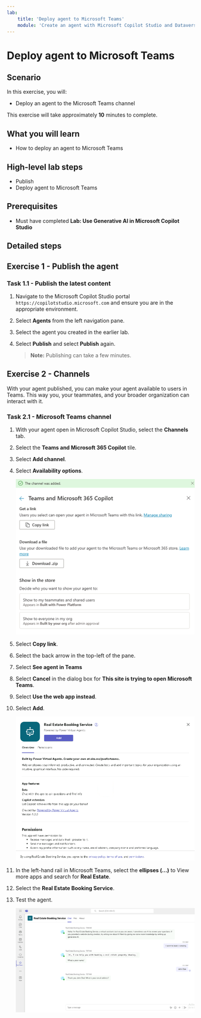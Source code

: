 ```yaml
---
lab:
    title: 'Deploy agent to Microsoft Teams'
    module: 'Create an agent with Microsoft Copilot Studio and Dataverse for Teams'
---
```


# Deploy agent to Microsoft Teams

## Scenario

In this exercise, you will:

- Deploy an agent to the Microsoft Teams channel

This exercise will take approximately **10** minutes to complete.

## What you will learn

- How to deploy an agent to Microsoft Teams

## High-level lab steps

- Publish
- Deploy agent to Microsoft Teams
  
## Prerequisites

- Must have completed **Lab: Use Generative AI in Microsoft Copilot Studio**

## Detailed steps

## Exercise 1 - Publish the agent

### Task 1.1 - Publish the latest content

1. Navigate to the Microsoft Copilot Studio portal `https://copilotstudio.microsoft.com` and ensure you are in the appropriate environment.

1. Select **Agents** from the left navigation pane.

1. Select the agent you created in the earlier lab.

1. Select **Publish** and select **Publish** again.
   > **Note:**
   > Publishing can take a few minutes.

## Exercise 2 - Channels

With your agent published, you can make your agent available to users in Teams. This way you, your teammates, and your broader organization can interact with it.

### Task 2.1 - Microsoft Teams channel

1. With your agent open in Microsoft Copilot Studio, select the **Channels** tab.

1. Select the **Teams and Microsoft 365 Copilot** tile.

1. Select **Add channel**.

1. Select **Availability options**.

    ![Screenshot of the Teams channel availability options.](../media/teams-availability-options.png)

1. Select **Copy link**.

1. Select the back arrow in the top-left of the pane.

1. Select **See agent in Teams**

1. Select **Cancel** in the dialog box for **This site is trying to open Microsoft Teams**.

1. Select **Use the web app instead**.

1. Select **Add**.

    ![Screenshot of dialog to add the app to Teams.](../media/teams-add-app.png)

1. In the left-hand rail in Microsoft Teams, select the **ellipses (...)** to View more apps and search for **Real Estate**.

1. Select the **Real Estate Booking Service**.

1. Test the agent.

    ![Screenshot of the agent in Teams.](../media/teams-copilot.png)
